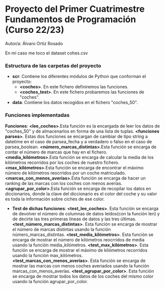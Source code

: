 # Proyecto del Primer Cuatrimestre Fundamentos de Programación (Curso 22/23)
  
  Autor/a: Álvaro Ortiz Rosado
  
  En mi caso me toco el dataset cohes.csv
  
  ### Estructura de las carpetas del proyecto
  
  * **scr**: Contiene los diferentes módulos de Python que conforman el proyecto:
    * **\<coches\>**. En este fichero definiremos las funciones.
    * **\<coches_test\>**. En este fichero probaremos las funciones de "coches".
  * **data**: Contiene los datos recogidos en el fichero "coches_50".
  
  ### Funciones implementadas
  
   **Funciones**:
   **\<lee_coches\>**.Esta función es la encargada de leer los datos de "coches_50" y de almacenarlos en forma de una lista de tuplas.
   **\<funciones parsea\>**. Estas dos funciones se encargan de cambiar de tipo string a datetime en el caso de parsea_fecha y a verdadero o falso en el caso de parsea_boolean.
   **\<número_marcas_distintas\>**.Esta función se encarga de contar el número de marcas que hay en el fichero.
   **\<media_kilómetros\>**.Esta función se encarga de calcular la media de los kilómetros recorridos por los coches de nuestro fichero.
   **\<max_kilómetros\>**.Esta función se encarga de encontrar el máximo número de kilómetros reocrridos por un coche matriculado.
   **\<marcas_con_menos_averías\>**.Esta función se encarga de hacer un ranking de las marcas con los coches con menos averías.
   **\<agrupar_por_color\>**.Esta función se encarga de recopilar los datos en diccionarios, donde la clave del diccionario es el color del coche y su valor es toda la información sobre ciches de ese color.
  
  * **Test de dichas funciones**:
 **\<test_lee_coches\>**. Esta función se encarga de devolver el número de columnas de datos leídos(con la función len) y de decirte las tres primeras líneas de datos y las tres últimas.
 **\<test_número_marcas_distintas\>**. Esta función se encarga de mostrar el número de marcas distintas usando la función número_marcas_distintas.
 **\<test_media_kilómetros\>**. Esta función se encarga de mostrar el número de kilómetros reocrridos de media usando la función media_kilómetros.
 **\<test_max_kilómetros\>**. Esta función se encarga de mostrar el máximo de kilómetros recorridos usando la función max_kilómetros.
 **\<test_marcas_con_menos_averías\>**. Esta función se encarga de mostrar las marcas con menos coches averiados usando la función marcas_con_menos_averías.
 **\<test_agrupar_por_color\>**. Esta función se encarga de mostrar todos los datos de los coches del mismo color usando la función agrupar_por_color.  
